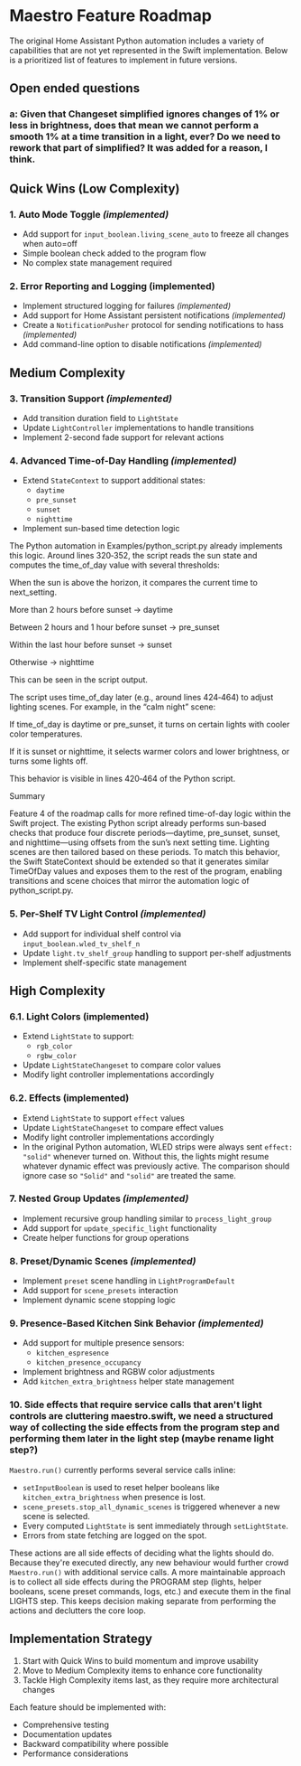 # Maestro Feature Roadmap

The original Home Assistant Python automation includes a variety of capabilities that are not yet represented in the Swift implementation. Below is a prioritized list of features to implement in future versions.

## Open ended questions

### a: Given that Changeset simplified ignores changes of 1% or less in brightness, does that mean we cannot perform a smooth 1% at a time transition in a light, ever? Do we need to rework that part of simplified? It was added for a reason, I think.

## Quick Wins (Low Complexity)

### 1. Auto Mode Toggle *(implemented)*
- Add support for `input_boolean.living_scene_auto` to freeze all changes when auto=off
- Simple boolean check added to the program flow
- No complex state management required

### 2. Error Reporting and Logging (implemented)
- Implement structured logging for failures *(implemented)*
- Add support for Home Assistant persistent notifications *(implemented)*
- Create a `NotificationPusher` protocol for sending notifications to hass *(implemented)*
- Add command-line option to disable notifications *(implemented)*

## Medium Complexity

### 3. Transition Support *(implemented)*
- Add transition duration field to `LightState`
- Update `LightController` implementations to handle transitions
- Implement 2-second fade support for relevant actions

### 4. Advanced Time-of-Day Handling *(implemented)*
- Extend `StateContext` to support additional states:
  - `daytime`
  - `pre_sunset`
  - `sunset`
  - `nighttime`
- Implement sun-based time detection logic

The Python automation in Examples/python_script.py already implements this logic. Around lines 320‑352, the script reads the sun state and computes the time_of_day value with several thresholds:

When the sun is above the horizon, it compares the current time to next_setting.

More than 2 hours before sunset → daytime

Between 2 hours and 1 hour before sunset → pre_sunset

Within the last hour before sunset → sunset

Otherwise → nighttime

This can be seen in the script output.

The script uses time_of_day later (e.g., around lines 424‑464) to adjust lighting scenes. For example, in the “calm night” scene:

If time_of_day is daytime or pre_sunset, it turns on certain lights with cooler color temperatures.

If it is sunset or nighttime, it selects warmer colors and lower brightness, or turns some lights off.

This behavior is visible in lines 420‑464 of the Python script.

Summary

Feature 4 of the roadmap calls for more refined time-of-day logic within the Swift project. The existing Python script already performs sun-based checks that produce four discrete periods—daytime, pre_sunset, sunset, and nighttime—using offsets from the sun’s next setting time. Lighting scenes are then tailored based on these periods. To match this behavior, the Swift StateContext should be extended so that it generates similar TimeOfDay values and exposes them to the rest of the program, enabling transitions and scene choices that mirror the automation logic of python_script.py.

### 5. Per-Shelf TV Light Control *(implemented)*
- Add support for individual shelf control via `input_boolean.wled_tv_shelf_n`
- Update `light.tv_shelf_group` handling to support per-shelf adjustments
- Implement shelf-specific state management

## High Complexity

### 6.1. Light Colors (implemented)
- Extend `LightState` to support:
  - `rgb_color`
  - `rgbw_color`
- Update `LightStateChangeset` to compare color values
- Modify light controller implementations accordingly

### 6.2. Effects (implemented)
- Extend `LightState` to support `effect` values
- Update `LightStateChangeset` to compare effect values
- Modify light controller implementations accordingly
- In the original Python automation, WLED strips were always sent
  `effect: "solid"` whenever turned on. Without this, the lights might resume
  whatever dynamic effect was previously active. The comparison should ignore
  case so `"Solid"` and `"solid"` are treated the same.

### 7. Nested Group Updates *(implemented)*
- Implement recursive group handling similar to `process_light_group`
- Add support for `update_specific_light` functionality
- Create helper functions for group operations

### 8. Preset/Dynamic Scenes *(implemented)*
- Implement `preset` scene handling in `LightProgramDefault`
- Add support for `scene_presets` interaction
- Implement dynamic scene stopping logic

### 9. Presence-Based Kitchen Sink Behavior *(implemented)*
- Add support for multiple presence sensors:
  - `kitchen_espresence`
  - `kitchen_presence_occupancy`
- Implement brightness and RGBW color adjustments
- Add `kitchen_extra_brightness` helper state management

### 10. Side effects that require service calls that aren't light controls are cluttering maestro.swift, we need a structured way of collecting the side effects from the program step and performing them later in the light step (maybe rename light step?)

`Maestro.run()` currently performs several service calls inline:

- `setInputBoolean` is used to reset helper booleans like `kitchen_extra_brightness` when presence is lost.
- `scene_presets.stop_all_dynamic_scenes` is triggered whenever a new scene is selected.
- Every computed `LightState` is sent immediately through `setLightState`.
- Errors from state fetching are logged on the spot.

These actions are all side effects of deciding what the lights should do. Because they're executed directly, any new behaviour would further crowd `Maestro.run()` with additional service calls. A more maintainable approach is to collect all side effects during the PROGRAM step (lights, helper booleans, scene preset commands, logs, etc.) and execute them in the final LIGHTS step. This keeps decision making separate from performing the actions and declutters the core loop.

## Implementation Strategy

1. Start with Quick Wins to build momentum and improve usability
2. Move to Medium Complexity items to enhance core functionality
3. Tackle High Complexity items last, as they require more architectural changes

Each feature should be implemented with:
- Comprehensive testing
- Documentation updates
- Backward compatibility where possible
- Performance considerations

